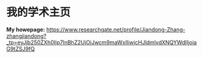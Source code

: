 # 我的学术主页

**My howepage:** https://www.researchgate.net/profile/Jiandong-Zhang-zhangjiandong?_tp=eyJjb250ZXh0Ijp7InBhZ2UiOiJwcm9maWxlIiwicHJldmlvdXNQYWdlIjoiaG9tZSJ9fQ

